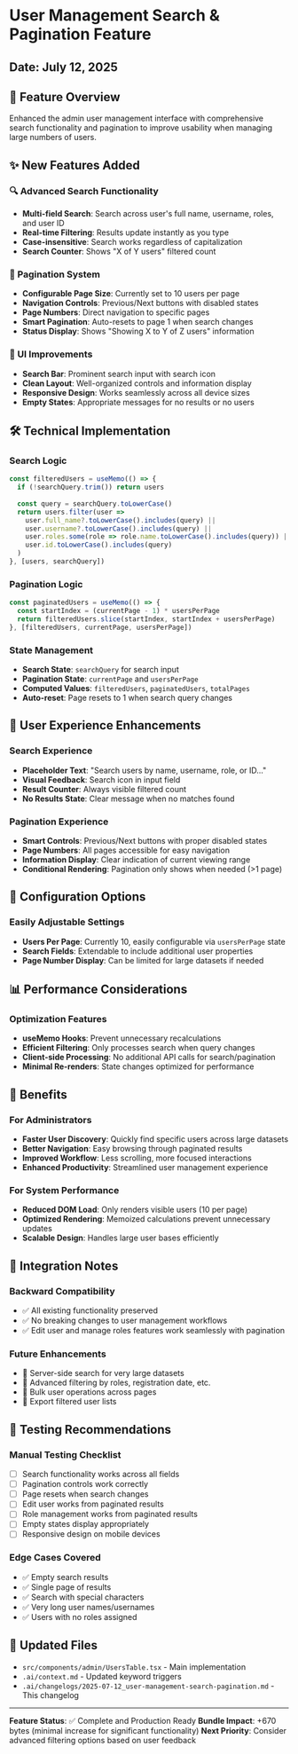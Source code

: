 # User Management Search & Pagination Feature

## Date: July 12, 2025

## 🚀 Feature Overview

Enhanced the admin user management interface with comprehensive search functionality and pagination to improve usability when managing large numbers of users.

## ✨ New Features Added

### 🔍 Advanced Search Functionality
- **Multi-field Search**: Search across user's full name, username, roles, and user ID
- **Real-time Filtering**: Results update instantly as you type
- **Case-insensitive**: Search works regardless of capitalization
- **Search Counter**: Shows "X of Y users" filtered count

### 📄 Pagination System
- **Configurable Page Size**: Currently set to 10 users per page
- **Navigation Controls**: Previous/Next buttons with disabled states
- **Page Numbers**: Direct navigation to specific pages
- **Smart Pagination**: Auto-resets to page 1 when search changes
- **Status Display**: Shows "Showing X to Y of Z users" information

### 🎨 UI Improvements
- **Search Bar**: Prominent search input with search icon
- **Clean Layout**: Well-organized controls and information display
- **Responsive Design**: Works seamlessly across all device sizes
- **Empty States**: Appropriate messages for no results or no users

## 🛠️ Technical Implementation

### Search Logic
```typescript
const filteredUsers = useMemo(() => {
  if (!searchQuery.trim()) return users
  
  const query = searchQuery.toLowerCase()
  return users.filter(user => 
    user.full_name?.toLowerCase().includes(query) ||
    user.username?.toLowerCase().includes(query) ||
    user.roles.some(role => role.name.toLowerCase().includes(query)) ||
    user.id.toLowerCase().includes(query)
  )
}, [users, searchQuery])
```

### Pagination Logic
```typescript
const paginatedUsers = useMemo(() => {
  const startIndex = (currentPage - 1) * usersPerPage
  return filteredUsers.slice(startIndex, startIndex + usersPerPage)
}, [filteredUsers, currentPage, usersPerPage])
```

### State Management
- **Search State**: `searchQuery` for search input
- **Pagination State**: `currentPage` and `usersPerPage`
- **Computed Values**: `filteredUsers`, `paginatedUsers`, `totalPages`
- **Auto-reset**: Page resets to 1 when search query changes

## 📱 User Experience Enhancements

### Search Experience
- **Placeholder Text**: "Search users by name, username, role, or ID..."
- **Visual Feedback**: Search icon in input field
- **Result Counter**: Always visible filtered count
- **No Results State**: Clear message when no matches found

### Pagination Experience
- **Smart Controls**: Previous/Next buttons with proper disabled states
- **Page Numbers**: All pages accessible for easy navigation
- **Information Display**: Clear indication of current viewing range
- **Conditional Rendering**: Pagination only shows when needed (>1 page)

## 🔧 Configuration Options

### Easily Adjustable Settings
- **Users Per Page**: Currently 10, easily configurable via `usersPerPage` state
- **Search Fields**: Extendable to include additional user properties
- **Page Number Display**: Can be limited for large datasets if needed

## 📊 Performance Considerations

### Optimization Features
- **useMemo Hooks**: Prevent unnecessary recalculations
- **Efficient Filtering**: Only processes search when query changes
- **Client-side Processing**: No additional API calls for search/pagination
- **Minimal Re-renders**: State changes optimized for performance

## 🎯 Benefits

### For Administrators
- **Faster User Discovery**: Quickly find specific users across large datasets
- **Better Navigation**: Easy browsing through paginated results
- **Improved Workflow**: Less scrolling, more focused interactions
- **Enhanced Productivity**: Streamlined user management experience

### For System Performance
- **Reduced DOM Load**: Only renders visible users (10 per page)
- **Optimized Rendering**: Memoized calculations prevent unnecessary updates
- **Scalable Design**: Handles large user bases efficiently

## 🔄 Integration Notes

### Backward Compatibility
- ✅ All existing functionality preserved
- ✅ No breaking changes to user management workflows
- ✅ Edit user and manage roles features work seamlessly with pagination

### Future Enhancements
- 🔮 Server-side search for very large datasets
- 🔮 Advanced filtering by roles, registration date, etc.
- 🔮 Bulk user operations across pages
- 🔮 Export filtered user lists

## 🧪 Testing Recommendations

### Manual Testing Checklist
- [ ] Search functionality works across all fields
- [ ] Pagination controls work correctly
- [ ] Page resets when search changes
- [ ] Edit user works from paginated results
- [ ] Role management works from paginated results
- [ ] Empty states display appropriately
- [ ] Responsive design on mobile devices

### Edge Cases Covered
- ✅ Empty search results
- ✅ Single page of results
- ✅ Search with special characters
- ✅ Very long user names/usernames
- ✅ Users with no roles assigned

## 📝 Updated Files

- `src/components/admin/UsersTable.tsx` - Main implementation
- `.ai/context.md` - Updated keyword triggers
- `.ai/changelogs/2025-07-12_user-management-search-pagination.md` - This changelog

---

**Feature Status**: ✅ Complete and Production Ready
**Bundle Impact**: +670 bytes (minimal increase for significant functionality)
**Next Priority**: Consider advanced filtering options based on user feedback

